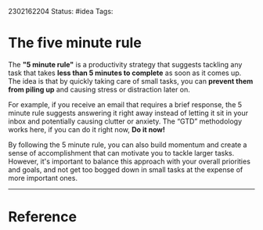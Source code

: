 2302162204
	Status: #idea 
		Tags: 

# The five minute rule

The **"5 minute rule"** is a productivity strategy that suggests tackling any task that takes **less than 5 minutes to complete** as soon as it comes up. The idea is that by quickly taking care of small tasks, you can **prevent them from piling up** and causing stress or distraction later on.

For example, if you receive an email that requires a brief response, the 5 minute rule suggests answering it right away instead of letting it sit in your inbox and potentially causing clutter or anxiety. The “GTD” methodology works here, if you can do it right now, **Do it now!**

By following the 5 minute rule, you can also build momentum and create a sense of accomplishment that can motivate you to tackle larger tasks. However, it's important to balance this approach with your overall priorities and goals, and not get too bogged down in small tasks at the expense of more important ones.


---
# Reference